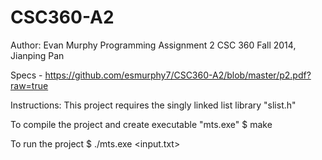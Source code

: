 CSC360-A2
=========
Author: Evan Murphy
Programming Assignment 2
CSC 360 Fall 2014, Jianping Pan

Specs - https://github.com/esmurphy7/CSC360-A2/blob/master/p2.pdf?raw=true

Instructions:
This project requires the singly linked list library "slist.h"

To compile the project and create executable "mts.exe"
	$ make

To run the project
	$ ./mts.exe <input.txt> <ntrains>
	